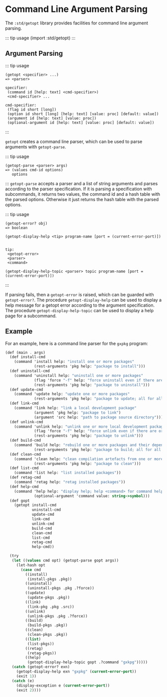 # Command Line Argument Parsing

The `:std/getopt` library provides facilities for command line argument parsing.

::: tip usage
(import :std/getopt)
:::

## Argument Parsing

::: tip usage
```
(getopt <specifier> ...)
=> <parser>

specifier:
 (command id [help: text] <cmd-specifier>)
 <cmd-specifier> ...

cmd-specifier:
 (flag id short [long])
 (option id short [long] [help: text] [value: proc] [default: value])
 (argument id [help: text] [value: proc])
 (optional-argument id [help: text] [value: proc] [default: value])

```
:::

`getopt` creates a command line parser, which can be used to parse arguments
with `getopt-parse`.


::: tip usage
```
(getopt-parse <parser> args)
=> (values cmd-id options)
   options
```
:::
`getopt-parse` accepts a parser and a list of string arguments and parses
according to the parser specification. If it is parsing a specification with
subcommands, it returns two values, the command id and a hash table with the
parsed options. Otherwise it just returns the hash table with the parsed options.


::: tip usage
```
(getopt-error? obj)
=> boolean

(getopt-display-help <tip> program-name [port = (current-error-port)])


tip:
 <getopt-error>
 <parser>
 <command>

(getopt-display-help-topic <parser> topic program-name [port = (current-error-port)])
```
:::

If parsing fails, then a `getopt-error` is raised, which can be guarded with
`getopt-error?`. The procedure `getopt-display-help` can be used to display
a help message for a getopt error according to the argument specification.
The procedure `getopt-display-help-topic` can be used to display a help page
for a subcommand.

## Example

For an example, here is a command line parser for the `gxpkg` program:
```scheme
(def (main . args)
  (def install-cmd
    (command 'install help: "install one or more packages"
             (rest-arguments 'pkg help: "package to install")))
  (def uninstall-cmd
    (command 'uninstall help: "uninstall one or more packages"
             (flag 'force "-f" help: "force uninstall even if there are orphaned dependencies")
             (rest-arguments 'pkg help: "package to uninstall")))
  (def update-cmd
    (command 'update help: "update one or more packages"
             (rest-arguments 'pkg help: "package to update; all for all packages")))
  (def link-cmd
    (command 'link help: "link a local development package"
             (argument 'pkg help: "package to link")
             (argument 'src help: "path to package source directory")))
  (def unlink-cmd
    (command 'unlink help: "unlink one or more local development packages"
             (flag 'force "-f" help: "force unlink even if there are orphaned dependencies")
             (rest-arguments 'pkg help: "package to unlink")))
  (def build-cmd
    (command 'build help: "rebuild one or more packages and their dependents"
             (rest-arguments 'pkg help: "package to build; all for all packages")))
  (def clean-cmd
    (command 'clean help: "clean compilation artefacts from one or more packages"
             (rest-arguments 'pkg help: "package to clean")))
  (def list-cmd
    (command 'list help: "list installed packages"))
  (def retag-cmd
    (command 'retag help: "retag installed packages"))
  (def help-cmd
    (command 'help help: "display help; help <command> for command help"
             (optional-argument 'command value: string->symbol)))
  (def gopt
    (getopt install-cmd
            uninstall-cmd
            update-cmd
            link-cmd
            unlink-cmd
            build-cmd
            clean-cmd
            list-cmd
            retag-cmd
            help-cmd))

  (try
   (let ((values cmd opt) (getopt-parse gopt args))
     (let-hash opt
       (case cmd
         ((install)
          (install-pkgs .pkg))
         ((uninstall)
          (uninstall-pkgs .pkg .?force))
         ((update)
          (update-pkgs .pkg))
         ((link)
          (link-pkg .pkg .src))
         ((unlink)
          (unlink-pkgs .pkg .?force))
         ((build)
          (build-pkgs .pkg))
         ((clean)
          (clean-pkgs .pkg))
         ((list)
          (list-pkgs))
         ((retag)
          (retag-pkgs))
         ((help)
          (getopt-display-help-topic gopt .?command "gxkpg")))))
   (catch (getopt-error? exn)
     (getopt-display-help exn "gxpkg" (current-error-port))
     (exit 1))
   (catch (e)
     (display-exception e (current-error-port))
     (exit 2))))
```
